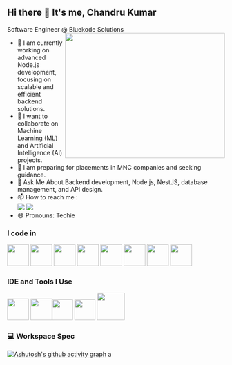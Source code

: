 ## Hi there 👋 It's me, Chandru Kumar

Software Engineer @ Bluekode Solutions
<img align="right" width="370" height="290" src="https://i.pinimg.com/originals/47/f0/34/47f0342cec72b800463bf003eac1257e.gif">
- 🌱 I am currently working on advanced Node.js development, focusing on scalable and efficient backend solutions.
- 👯 I want to collaborate on Machine Learning (ML) and Artificial Intelligence (AI) projects.
- 🤔 I am preparing for placements in MNC companies and seeking guidance.
- 💬 Ask Me About Backend development, Node.js, NestJS, database management, and API design.
- 📫 How to reach me :
<br /> [<img src="https://img.shields.io/badge/Twitter-1DA1F2?style=for-the-badge&logo=twitter&logoColor=white" />](https://x.com/ChandruSankar11) [<img src="https://img.shields.io/badge/LinkedIn-0077B5?style=for-the-badge&logo=linkedin&logoColor=white" />](https://www.linkedin.com/in/chandru-kumar-5b2779253/)
- 😄 Pronouns: Techie

### I code in
<img height="50" width="50" src="https://img.icons8.com/color/48/000000/c-programming.png" /> <img height="50" width="50" src="https://img.icons8.com/color/48/000000/c-plus-plus-logo.png" /> <img height="50" width="50" src="https://img.icons8.com/color/48/000000/html-5.png" /> <img height="50" width="50" src="https://img.icons8.com/color/48/000000/css3.png" /> <img height="50" width="50" src="https://img.icons8.com/color/48/000000/javascript.png"/>
<img height="50" width="50" src="https://img.icons8.com/color/48/000000/mysql-logo.png"/> <img height="50" width="50" src="https://img.icons8.com/color/48/000000/mongodb.png"/> <img height="50" width="50" src="https://img.icons8.com/color/48/000000/nodejs.png"/>

### IDE and Tools I Use
<img height="50" width="50" src="https://img.icons8.com/color/48/000000/visual-studio-code-2019.png"/>  <img height="50" width="50" src="https://img.icons8.com/color/50/000000/git.png"/><img width="48" height="48" src="https://img.icons8.com/color/48/postgreesql.png"/>
<img width="48" height="48" src="https://img.icons8.com/color/48/mongodb.png"/> <img width="64" height="64" src="https://img.icons8.com/dusk/64/postman-api.png"/>



### 💻 Workspace Spec
[![Ashutosh's github activity graph](https://github-readme-activity-graph.vercel.app/graph?username=Chandrukumar22&bg_color=121112&color=fcf7fc&line=4c9e5a&point=f7f7f7&area=true&hide_border=true)](https://github.com/ashutosh00710/github-readme-activity-graph)
a
